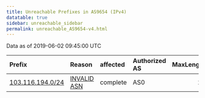 ```yaml
---
title: Unreachable Prefixes in AS9654 (IPv4)
datatable: true
sidebar: unreachable_sidebar
permalink: unreachable_AS9654-v4.html
---
```


Data as of 2019-06-02 09:45:00 UTC


<div class="datatable-begin"></div>

| Prefix                                                     | Reason                                                                                                 | affected   | Authorized AS   |   MaxLength | Anchor                                       |   unreachable /24s |
|:-----------------------------------------------------------|:-------------------------------------------------------------------------------------------------------|:-----------|:----------------|------------:|:---------------------------------------------|-------------------:|
| [103.116.194.0/24](https://stat.ripe.net/103.116.194.0/24) | [INVALID ASN](https://rpki-validator.ripe.net/announcement-preview?asn=AS9654&prefix=103.116.194.0/24) | complete   | AS0             |          24 | [APNIC](unreachable_APNIC_RPKI_Root-v4.html) |                  1 |

<div class="datatable-end"></div>